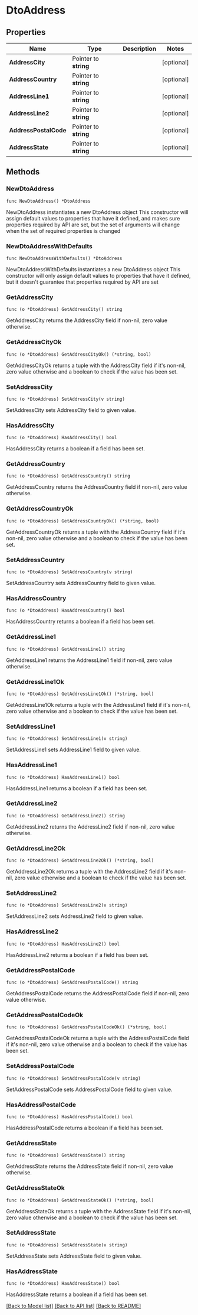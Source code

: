 # DtoAddress

## Properties

Name | Type | Description | Notes
------------ | ------------- | ------------- | -------------
**AddressCity** | Pointer to **string** |  | [optional] 
**AddressCountry** | Pointer to **string** |  | [optional] 
**AddressLine1** | Pointer to **string** |  | [optional] 
**AddressLine2** | Pointer to **string** |  | [optional] 
**AddressPostalCode** | Pointer to **string** |  | [optional] 
**AddressState** | Pointer to **string** |  | [optional] 

## Methods

### NewDtoAddress

`func NewDtoAddress() *DtoAddress`

NewDtoAddress instantiates a new DtoAddress object
This constructor will assign default values to properties that have it defined,
and makes sure properties required by API are set, but the set of arguments
will change when the set of required properties is changed

### NewDtoAddressWithDefaults

`func NewDtoAddressWithDefaults() *DtoAddress`

NewDtoAddressWithDefaults instantiates a new DtoAddress object
This constructor will only assign default values to properties that have it defined,
but it doesn't guarantee that properties required by API are set

### GetAddressCity

`func (o *DtoAddress) GetAddressCity() string`

GetAddressCity returns the AddressCity field if non-nil, zero value otherwise.

### GetAddressCityOk

`func (o *DtoAddress) GetAddressCityOk() (*string, bool)`

GetAddressCityOk returns a tuple with the AddressCity field if it's non-nil, zero value otherwise
and a boolean to check if the value has been set.

### SetAddressCity

`func (o *DtoAddress) SetAddressCity(v string)`

SetAddressCity sets AddressCity field to given value.

### HasAddressCity

`func (o *DtoAddress) HasAddressCity() bool`

HasAddressCity returns a boolean if a field has been set.

### GetAddressCountry

`func (o *DtoAddress) GetAddressCountry() string`

GetAddressCountry returns the AddressCountry field if non-nil, zero value otherwise.

### GetAddressCountryOk

`func (o *DtoAddress) GetAddressCountryOk() (*string, bool)`

GetAddressCountryOk returns a tuple with the AddressCountry field if it's non-nil, zero value otherwise
and a boolean to check if the value has been set.

### SetAddressCountry

`func (o *DtoAddress) SetAddressCountry(v string)`

SetAddressCountry sets AddressCountry field to given value.

### HasAddressCountry

`func (o *DtoAddress) HasAddressCountry() bool`

HasAddressCountry returns a boolean if a field has been set.

### GetAddressLine1

`func (o *DtoAddress) GetAddressLine1() string`

GetAddressLine1 returns the AddressLine1 field if non-nil, zero value otherwise.

### GetAddressLine1Ok

`func (o *DtoAddress) GetAddressLine1Ok() (*string, bool)`

GetAddressLine1Ok returns a tuple with the AddressLine1 field if it's non-nil, zero value otherwise
and a boolean to check if the value has been set.

### SetAddressLine1

`func (o *DtoAddress) SetAddressLine1(v string)`

SetAddressLine1 sets AddressLine1 field to given value.

### HasAddressLine1

`func (o *DtoAddress) HasAddressLine1() bool`

HasAddressLine1 returns a boolean if a field has been set.

### GetAddressLine2

`func (o *DtoAddress) GetAddressLine2() string`

GetAddressLine2 returns the AddressLine2 field if non-nil, zero value otherwise.

### GetAddressLine2Ok

`func (o *DtoAddress) GetAddressLine2Ok() (*string, bool)`

GetAddressLine2Ok returns a tuple with the AddressLine2 field if it's non-nil, zero value otherwise
and a boolean to check if the value has been set.

### SetAddressLine2

`func (o *DtoAddress) SetAddressLine2(v string)`

SetAddressLine2 sets AddressLine2 field to given value.

### HasAddressLine2

`func (o *DtoAddress) HasAddressLine2() bool`

HasAddressLine2 returns a boolean if a field has been set.

### GetAddressPostalCode

`func (o *DtoAddress) GetAddressPostalCode() string`

GetAddressPostalCode returns the AddressPostalCode field if non-nil, zero value otherwise.

### GetAddressPostalCodeOk

`func (o *DtoAddress) GetAddressPostalCodeOk() (*string, bool)`

GetAddressPostalCodeOk returns a tuple with the AddressPostalCode field if it's non-nil, zero value otherwise
and a boolean to check if the value has been set.

### SetAddressPostalCode

`func (o *DtoAddress) SetAddressPostalCode(v string)`

SetAddressPostalCode sets AddressPostalCode field to given value.

### HasAddressPostalCode

`func (o *DtoAddress) HasAddressPostalCode() bool`

HasAddressPostalCode returns a boolean if a field has been set.

### GetAddressState

`func (o *DtoAddress) GetAddressState() string`

GetAddressState returns the AddressState field if non-nil, zero value otherwise.

### GetAddressStateOk

`func (o *DtoAddress) GetAddressStateOk() (*string, bool)`

GetAddressStateOk returns a tuple with the AddressState field if it's non-nil, zero value otherwise
and a boolean to check if the value has been set.

### SetAddressState

`func (o *DtoAddress) SetAddressState(v string)`

SetAddressState sets AddressState field to given value.

### HasAddressState

`func (o *DtoAddress) HasAddressState() bool`

HasAddressState returns a boolean if a field has been set.


[[Back to Model list]](../README.md#documentation-for-models) [[Back to API list]](../README.md#documentation-for-api-endpoints) [[Back to README]](../README.md)


